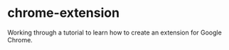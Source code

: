 # chrome-extension
Working through a tutorial to learn how to create an extension for Google Chrome.
